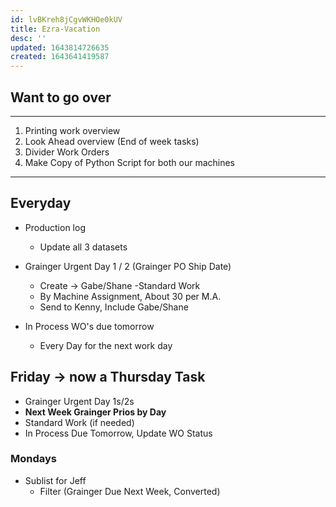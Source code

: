 ```yaml
---
id: lvBKreh8jCgvWKHOe0kUV
title: Ezra-Vacation
desc: ''
updated: 1643814726635
created: 1643641419587
---
```


## Want to go over
---
1. Printing work overview
1. Look Ahead overview (End of week tasks)
1. Divider Work Orders
1. Make Copy of Python Script for both our machines

---

## Everyday
- Production log
    - Update all 3 datasets

- Grainger Urgent Day 1 / 2 (Grainger PO Ship Date)
    - Create -> Gabe/Shane
-Standard Work
    - By Machine Assignment, About 30 per M.A.
    - Send to Kenny, Include Gabe/Shane

- In Process WO's due tomorrow 
    - Every Day for the next work day

## Friday -> now a Thursday Task
- Grainger Urgent Day 1s/2s
- **Next Week Grainger Prios by Day**
- Standard Work (if needed)
- In Process Due Tomorrow, Update WO Status

### Mondays
- Sublist for Jeff
    - Filter (Grainger Due Next Week, Converted)


